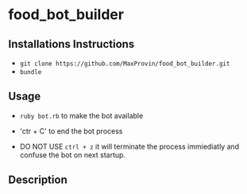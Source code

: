 # food_bot_builder

## Installations Instructions
- `git clone https://github.com/MaxProvin/food_bot_builder.git`
- `bundle`

## Usage
- `ruby bot.rb` to make the bot available
- 'ctr + C' to end the bot process

- DO NOT USE `ctrl + z` it will terminate the process immiediatly and confuse the bot on next startup.

## Description
